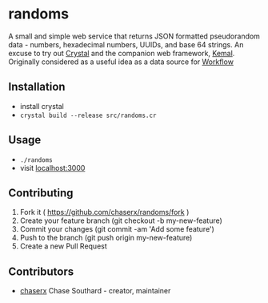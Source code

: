# randoms

A small and simple web service that returns JSON formatted pseudorandom data - numbers, hexadecimal numbers, UUIDs, and base 64 strings. An excuse to try out [Crystal](https://crystal-lang.org/) and the companion web framework, [Kemal](http://kemalcr.com/). Originally considered as a useful idea as a data source for [Workflow](https://workflow.is/)

## Installation

- install crystal
- `crystal build --release src/randoms.cr`

## Usage

- `./randoms`
- visit [localhost:3000](http://localhost:3000)

## Contributing

1. Fork it ( https://github.com/chaserx/randoms/fork )
2. Create your feature branch (git checkout -b my-new-feature)
3. Commit your changes (git commit -am 'Add some feature')
4. Push to the branch (git push origin my-new-feature)
5. Create a new Pull Request

## Contributors

- [chaserx](https://github.com/chaserx) Chase Southard - creator, maintainer
